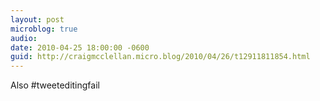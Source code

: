```yaml
---
layout: post
microblog: true
audio: 
date: 2010-04-25 18:00:00 -0600
guid: http://craigmcclellan.micro.blog/2010/04/26/t12911811854.html
---
```

Also #tweeteditingfail
